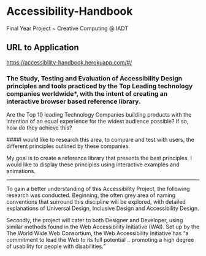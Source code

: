 # Accessibility-Handbook
Final Year Project ~ Creative Computing @ IADT

## URL to Application

https://accessibility-handbook.herokuapp.com/#/

### The Study, Testing and Evaluation of Accessibility Design principles and tools practiced by the Top  Leading technology companies worldwide*, with the intent of creating an interactive browser based reference library.

Are the Top 10 leading Technology Companies building products  with the intention of an equal experience for the widest audience possible? If so, how do they achieve this?

####I would like to research this area, to compare and test with users, the different principles outlined by these companies.

My goal is to create a reference library that presents the best principles. I would like to display these principles using interactive examples and animations.

------

To gain a better understanding of this Accessibility Project, the following research was conducted. Beginning, the often grey area of naming conventions that surround this discipline will be explored, with detailed explanations of Universal Design, Inclusive Design and Accessibility Design.


Secondly, the project will cater to both Designer and Developer, using similar methods found in the Web Accessibility Initiative (WAI).
Set up by the The World Wide Web Consortium, the Web Accessibility Initiative has “a commitment to lead the Web to its full potential .. promoting a high degree of usability for people with disabilities.” 

